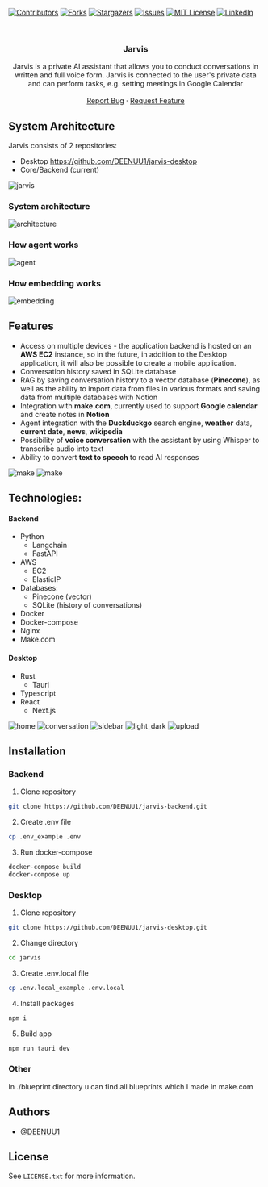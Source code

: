 <a name="readme-top"></a>

[![Contributors][contributors-shield]][contributors-url]
[![Forks][forks-shield]][forks-url]
[![Stargazers][stars-shield]][stars-url]
[![Issues][issues-shield]][issues-url]
[![MIT License][license-shield]][license-url]
[![LinkedIn][linkedin-shield]][linkedin-url]



<br />
<div align="center">
  <h3 align="center">Jarvis</h3>

  <p align="center">
    Jarvis is a private AI assistant that allows you to conduct conversations in written and full voice form.
    Jarvis is connected to the user's private data and can perform tasks, e.g. setting meetings in Google Calendar
    <br />
    <br />
    <a href="https://github.com/DEENUU1/jarvis-backend/issues">Report Bug</a>
    ·
    <a href="https://github.com/DEENUU1/jarvis-backend/issues">Request Feature</a>
  </p>
</div>

## System Architecture

Jarvis consists of 2 repositories:

- Desktop https://github.com/DEENUU1/jarvis-desktop
- Core/Backend (current)

<img src="assets/tools.png" alt="jarvis" />

### System architecture
<img src="assets/1.png" alt="architecture"/>

### How agent works
<img src="assets/2.png" alt="agent"/>

### How embedding works
<img src="assets/3.png" alt="embedding"/>

## Features

- Access on multiple devices - the application backend is hosted on an **AWS EC2** instance, so in the future, in addition
  to the Desktop application, it will also be possible to create a mobile application.
- Conversation history saved in SQLite database
- RAG by saving conversation history to a vector database (**Pinecone**), as well as the ability to import data from files
  in various formats and saving data from multiple databases with Notion
- Integration with **make.com**, currently used to support **Google calendar** and create notes in **Notion**
- Agent integration with the **Duckduckgo** search engine, **weather** data, **current date**, **news**, **wikipedia**
- Possibility of **voice conversation** with the assistant by using Whisper to transcribe audio into text
- Ability to convert **text to speech** to read AI responses

<img src="assets/Screenshot_1.png" alt="make"/>
<img src="assets/Screenshot_2.png" alt="make"/>

## Technologies:

#### Backend

- Python
    - Langchain
    - FastAPI
- AWS
    - EC2
    - ElasticIP
- Databases:
    - Pinecone (vector)
    - SQLite (history of conversations)
- Docker
- Docker-compose
- Nginx
- Make.com

#### Desktop

- Rust
    - Tauri
- Typescript
- React
    - Next.js

<img src="assets/a.png" alt="home"/>
<img src="assets/b.png" alt="conversation"/>
<img src="assets/c.png" alt="sidebar"/>
<img src="assets/d.png" alt="light_dark"/>
<img src="assets/e.png" alt="upload"/>

## Installation

### Backend

1. Clone repository

```bash
git clone https://github.com/DEENUU1/jarvis-backend.git
```

2. Create .env file

```bash
cp .env_example .env
```

3. Run docker-compose

```bash
docker-compose build
docker-compose up
```

### Desktop

1. Clone repository

```bash
git clone https://github.com/DEENUU1/jarvis-desktop.git
```

2. Change directory

```bash
cd jarvis
```

3. Create .env.local file

```bash
cp .env.local_example .env.local
```

4. Install packages

```bash
npm i
```

5. Build app

```bash
npm run tauri dev
```

### Other
In ./blueprint directory u can find all blueprints which I made in make.com

## Authors

- [@DEENUU1](https://www.github.com/DEENUU1)

<!-- LICENSE -->

## License

See `LICENSE.txt` for more information.


<!-- MARKDOWN LINKS & IMAGES -->
<!-- https://www.markdownguide.org/basic-syntax/#reference-style-links -->

[contributors-shield]: https://img.shields.io/github/contributors/DEENUU1/jarvis-backend.svg?style=for-the-badge

[contributors-url]: https://github.com/DEENUU1/jarvis-backend/graphs/contributors

[forks-shield]: https://img.shields.io/github/forks/DEENUU1/jarvis-backend.svg?style=for-the-badge

[forks-url]: https://github.com/DEENUU1/jarvis-backend/network/members

[stars-shield]: https://img.shields.io/github/stars/DEENUU1/jarvis-backend.svg?style=for-the-badge

[stars-url]: https://github.com/DEENUU1/jarvis-backend/stargazers

[issues-shield]: https://img.shields.io/github/issues/DEENUU1/jarvis-backend.svg?style=for-the-badge

[issues-url]: https://github.com/DEENUU1/jarvis-backend/issues

[license-shield]: https://img.shields.io/github/license/DEENUU1/jarvis-backend.svg?style=for-the-badge

[license-url]: https://github.com/DEENUU1/jarvis-backend/blob/master/LICENSE.txt

[linkedin-shield]: https://img.shields.io/badge/-LinkedIn-black.svg?style=for-the-badge&logo=linkedin&colorB=555

[linkedin-url]: https://linkedin.com/in/kacper-wlodarczyk

[basic]: https://github.com/DEENUU1/jarvis-backend/blob/main/assets/v1_2/basic.gif?raw=true

[full]: https://github.com/DEENUU1/jarvis-backend/blob/main/assets/v1_2/full.gif?raw=true

[search]: https://github.com/DEENUU1/jarvis-backend/blob/main/assets/v1_2/search.gif?raw=true
